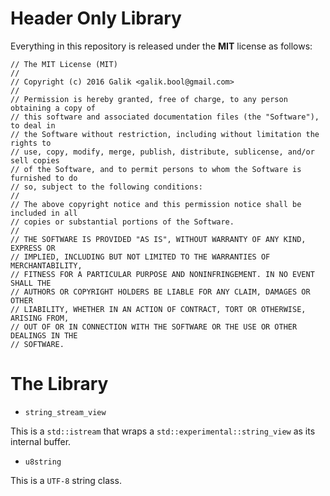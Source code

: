 # Header Only Library

Everything in this repository is released under the **MIT** license as follows:

    // The MIT License (MIT)
	//
    // Copyright (c) 2016 Galik <galik.bool@gmail.com>
	//
    // Permission is hereby granted, free of charge, to any person obtaining a copy of
    // this software and associated documentation files (the "Software"), to deal in
    // the Software without restriction, including without limitation the rights to
    // use, copy, modify, merge, publish, distribute, sublicense, and/or sell copies
    // of the Software, and to permit persons to whom the Software is furnished to do
    // so, subject to the following conditions:
	//
    // The above copyright notice and this permission notice shall be included in all
    // copies or substantial portions of the Software.
	//
    // THE SOFTWARE IS PROVIDED "AS IS", WITHOUT WARRANTY OF ANY KIND, EXPRESS OR
    // IMPLIED, INCLUDING BUT NOT LIMITED TO THE WARRANTIES OF MERCHANTABILITY,
    // FITNESS FOR A PARTICULAR PURPOSE AND NONINFRINGEMENT. IN NO EVENT SHALL THE
    // AUTHORS OR COPYRIGHT HOLDERS BE LIABLE FOR ANY CLAIM, DAMAGES OR OTHER
    // LIABILITY, WHETHER IN AN ACTION OF CONTRACT, TORT OR OTHERWISE, ARISING FROM,
    // OUT OF OR IN CONNECTION WITH THE SOFTWARE OR THE USE OR OTHER DEALINGS IN THE
    // SOFTWARE.

# The Library

* `string_stream_view`

This is a `std::istream` that wraps a `std::experimental::string_view` as its internal buffer.

* `u8string`

This is a `UTF-8` string class.


